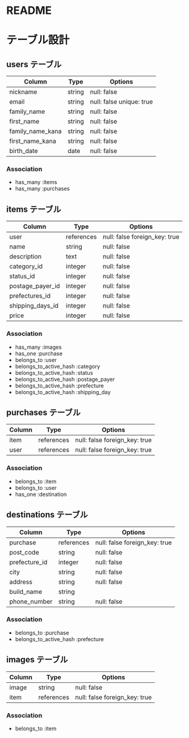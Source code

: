 # README

# テーブル設計

## users テーブル

| Column           | Type   | Options                  |
| ---------------- | ------ | ------------------------ |
| nickname         | string | null: false              |
| email            | string | null: false unique: true |
| family_name      | string | null: false              |
| first_name       | string | null: false              |
| family_name_kana | string | null: false              |
| first_name_kana  | string | null: false              |
| birth_date       | date   | null: false              |

### Association


- has_many :items
- has_many :purchases

## items テーブル

| Column           | Type       | Options                       |
| ---------------- | ---------- | ----------------------------- |
| user             | references | null: false foreign_key: true |
| name             | string     | null: false                   |
| description      | text       | null: false                   |
| category_id      | integer    | null: false                   |
| status_id        | integer    | null: false                   |
| postage_payer_id | integer    | null: false                   |
| prefectures_id   | integer    | null: false                   |
| shipping_days_id | integer    | null: false                   |
| price            | integer    | null: false                   |

### Association

- has_many :images
- has_one :purchase
- belongs_to :user
- belongs_to_active_hash :category
- belongs_to_active_hash :status
- belongs_to_active_hash :postage_payer
- belongs_to_active_hash :prefecture
- belongs_to_active_hash :shipping_day

## purchases テーブル

| Column           | Type       | Options                       |
| ---------------- | ---------- | ----------------------------- |
| item             | references | null: false foreign_key: true |
| user             | references | null: false foreign_key: true |

### Association

- belongs_to :item
- belongs_to :user
- has_one :destination

## destinations テーブル

| Column           | Type       | Options                       |
| ---------------- | ---------- | ----------------------------- |
| purchase        | references | null: false foreign_key: true |
| post_code        | string     | null: false                   |
| prefecture_id    | integer    | null: false                   |
| city             | string     | null: false                   |
| address          | string     | null: false                   |
| build_name       | string     |                               |
| phone_number     | string     | null: false                   |

### Association

- belongs_to :purchase
- belongs_to_active_hash :prefecture

## images テーブル

| Column           | Type       | Options                         |
| ---------------- | ---------- | ------------------------------- |
| image            | string     | null: false                     |
| item             | references | null: false foreign_key: true   |

### Association

- belongs_to :item